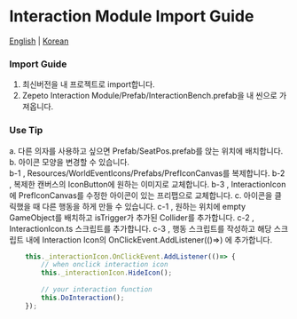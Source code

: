 # Interaction Module Import Guide

[English](./README.md) | [Korean](./README_KR.md)

### Import Guide
1. 최신버전을 내 프로젝트로 import합니다.
2. Zepeto Interaction Module/Prefab/InteractionBench.prefab을 내 씬으로 가져옵니다.

### Use Tip
a. 다른 의자를 사용하고 싶으면 Prefab/SeatPos.prefab를 앉는 위치에 배치합니다.
b. 아이콘 모양을 변경할 수 있습니다.   
    b-1 , Resources/WorldEventIcons/Prefabs/PrefIconCanvas를 복제합니다.
    b-2 , 복제한 캔버스의 IconButton에 원하는 이미지로 교체합니다.
    b-3 , InteractionIcon에 PrefIconCanvas를 수정한 아이콘이 있는 프리팹으로 교체합니다.
c. 아이콘을 클릭했을 때 다른 행동을 하게 만들 수 있습니다.
    c-1 , 원하는 위치에 empty GameObject를 배치하고 isTrigger가 추가된 Collider를 추가합니다. 
    c-2 , InteractionIcon.ts 스크립트를 추가합니다. 
    c-3 , 행동 스크립트를 작성하고 해당 스크립트 내에 Interaction Icon의 OnClickEvent.AddListener(()=>) 에 추가합니다.
```typescript
    this._interactionIcon.OnClickEvent.AddListener(()=> {
        // when onclick interaction icon
        this._interactionIcon.HideIcon();
        
        // your interaction function
        this.DoInteraction();
    });
```
